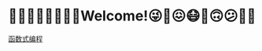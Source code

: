 <!--
 * @Author: xiaolong.qiu
 * @Date: 2020-05-15 13:26:14
--> 
# 🚀😀👹🔥🌭😻🙄🤣Welcome!😜🤑😖😷🤪🙃😕🤡🐨

<a href="./docs/函数式编程.html">函数式编程</a>